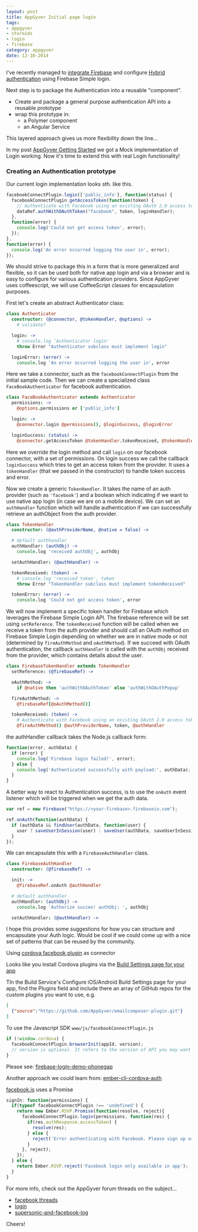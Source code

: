 ```yaml
---
layout: post
title: AppGyver Initial page login
tags:
- appgyver
- steroids
- login
- firebase
category: appgyver
date: 12-10-2014
---
```


I've recently managed to [integrate Firebase](http://infomatrix-blog.herokuapp.com/post/appgyver-and-firebase-2x) and configure  [Hybrid authentication](http://infomatrix-blog.herokuapp.com/post/hybrid-authentication-with-firebase-2x) using Firebase Simple login.

Next step is to package the Authentication into a reusable "component".

- Create and package a general purpose authentication API into a reusable prototype
- wrap this prototype in:
  - a Polymer component
  - an Angular Service

This layered approach gives us more flexibility down the line...

In my post [AppGyver Getting Started](http://infomatrix-blog.herokuapp.com/post/appgyver-getting-started) we got a Mock implementation of Login working. Now it's time to extend this with real Login functionality!

<!--more-->

### Creating an Authentication prototype

Our current login implementation looks sth. like this.  

```js
facebookConnectPlugin.login(['public_info'], function(status) {
  facebookConnectPlugin.getAccessToken(function(token) {
    // Authenticate with Facebook using an existing OAuth 2.0 access token
    dataRef.authWithOAuthToken("facebook", token, loginHandler);
  },
  function(error) {
    console.log('Could not get access token', error);
  });
},
function(error) {
  console.log('An error occurred logging the user in', error);
});
```

We should strive to package this in a form that is more generalized and flexible, so it can be used both for native app login and via a browser and is easy to configure for various authentication providers. Since AppGyver uses coffeescript, we will use CoffeeScript classes for encapsulation purposes.

First let's create an abstract Authenticator class:

```coffee
class Authenticator
  constructor: (@connector, @tokenHandler, @options) ->
    # validate?

  login: ->
    # console.log 'Authenticator login'
    throw Error "Authenticator subclass must implement login"

  loginError: (error) ->
    console.log 'An error occurred logging the user in', error
```

Here we take a connector, such as the `facebookConnectPlugin` from the initial sample code.
Then we can create a specialized class `FaceBookAuthenticator` for facebook authentication.

```coffee
class FaceBookAuthenticator extends Authenticator
  permissions: ->
    @options.permissions or ['public_info']

  login: ->
    @connector.login @permissions(), @loginSuccess, @loginError

  loginSuccess: (status) ->
    @connector.getAccessToken @tokenHandler.tokenReceived, @tokenHandler.tokenError
```

Here we override the login method and call `login` on our facebook connector, with a set of permissions. On login success we call the callback `loginSuccess` which tries to get an access token
from the provider. It uses a `tokenHandler` (that we passed in the constructor) to handle token success and error.

Now we create a generic `TokenHandler`. It takes the name of an auth provider (such as `'facebook'`) and a boolean which indicating if we want to use native app login (in case we are on a mobile device).
We can set an `authHandler` function which will handle authentication if we can successfully retrieve an authObject from the auth provider.

```coffee
class TokenHandler
  constructor: (@authProviderName, @native = false) ->

  # default authhandler
  authHandler: (authObj) ->
    console.log 'received authObj', authObj

  setAuthHandler: (@authHandler) ->

  tokenReceived: (token) ->
    # console.log 'received token', token
    throw Error "TokenHandler subclass must implement tokenReceived"

  tokenError: (error) ->
    console.log 'Could not get access token', error
```

We will now implement a specific token handler for Firebase which leverages the Firebase Simple
Login API. The firebase reference will be set using `setReference`. The `tokenReceived` function will be called when we receive a token from the auth provider and should call an OAuth method on Firebase Simple Login depending on whether we are in native mode or not (determined by `fireAuthMethod` and `oAuthMethod`). If we succeed with OAuth authentication, the callback `authHandler` is called with the `authObj` received from the provider, which contains details about the user.

```coffee
class FirebaseTokenHandler extends TokenHandler
  setReference: (@firebaseRef) ->

  oAuthMethod: ->
    if @native then 'authWithOAuthToken' else 'authWithOAuthPopup'

  fireAuthMethod: ->
    @firebaseRef[@oAuthMethod()]

  tokenReceived: (token) ->
    # Authenticate with Facebook using an existing OAuth 2.0 access token
    @fireAuthMethod() @authProviderName, token, @authHandler
```

the authHandler callback takes the Node.js callback form:

```js
function(error, authData) {
  if (error) {
    console.log('Firebase login failed!', error);
  } else {
    console.log('Authenticated successfully with payload:', authData);
  }
}
```

A better way to react to Authentication success, is to use the `onAuth` event listener which will
be triggered when we get the auth data.

```js
var ref = new Firebase("https://<your-firebase>.firebaseio.com");

ref.onAuth(function(authData) {
  if (authData && findUser(authData, function(user) {
    user ? saveUserInSession(user) : saveUser(authData, saveUserInSession);
  }
});
```

We can encapsulate this with a `FirebaseAuthHandler` class.

```coffee
class FirebaseAuthHandler
  constructor: (@firebaseRef) ->

  init: ->
    @firebaseRef.onAuth @authHandler

  # default authhandler
  authHandler: (authObj) ->
    console.log 'Authorize succes! authObj: ', authObj

  setAuthHandler: (@authHandler) ->
```

I hope this provides some suggestions for how you can structure and encapsulate your Auth logic.
Would be cool if we could come up with a nice set of patterns that can be reused by the community.

Using [cordova facebook plugin](https://github.com/Wizcorp/phonegap-facebook-plugin) as connector

Looks like you install Cordova plugins via the [Build Settings page for your app](https://academy.appgyver.com/guides/10-configuring-custom-phonegap-plugins)

TIn the Build Service's Configure iOS/Android Build Settings page for your app, find the Plugins field and include there an array of GitHub repos for the custom plugins you want to use, e.g.

```json
[
  {"source":"https://github.com/AppGyver/emailcomposer-plugin.git"}
]
```

To use the Javascript SDK `www/js/facebookConnectPlugin.js`

```js
if (!window.cordova) {
  facebookConnectPlugin.browserInit(appId, version);
  // version is optional. It refers to the version of API you may want to use.
}
```

Please see: [firebase-login-demo-phonegap](https://github.com/firebase/firebase-login-demo-phonegap)

Another approach we could learn from: [ember-cli-cordova-auth](https://github.com/poetic/ember-cli-cordova-auth/tree/master/app)

[facebook.js](https://github.com/poetic/ember-cli-cordova-auth/blob/master/app/utils/facebook.js) uses a Promise

```js
signIn: function(permissions) {
  if(typeof facebookConnectPlugin !== 'undefined') {
    return new Ember.RSVP.Promise(function(resolve, reject){
      facebookConnectPlugin.login(permissions, function(res) {
        if(res.authResponse.accessToken) {
          resolve(res);
        } else {
          reject('Error authenticating with Facebook. Please sign up or in with an email and password.');
        }
      }, reject);
    });
  } else {
    return Ember.RSVP.reject('Facebook login only available in app');
  }
}
```

For more info, check out the AppGyver forum threads on the subject...

- [facebook threads](https://muut.com/appgyver#!/?facebook)
- [login](https://muut.com/appgyver#!/?login)
- [supersonic-and-facebook-log](https://muut.com/appgyver#!/appgyver/supersonic#supersonic-and-facebook-log)

Cheers!
